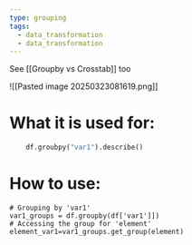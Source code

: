 ```yaml
---
type: grouping
tags:
  - data_transformation
  - data_transformation
---
```


See [[Groupby vs Crosstab]] too

![[Pasted image 20250323081619.png]]
# What it is used for:

```python
	df.groubpy("var1").describe()
```


# How to use:

```
# Grouping by 'var1' 
var1_groups = df.groupby(df['var1']]) 
# Accessing the group for 'element' 
element_var1=var1_groups.get_group(element)
```
